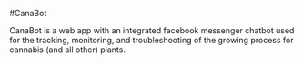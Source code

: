 #CanaBot

CanaBot is a web app with an integrated facebook messenger chatbot used for the tracking, monitoring, and troubleshooting of the growing process for cannabis (and all other) plants.
